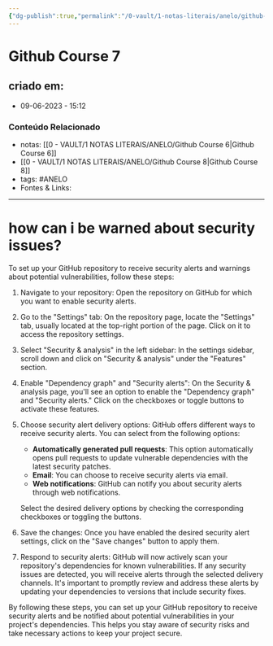 ```yaml
---
{"dg-publish":true,"permalink":"/0-vault/1-notas-literais/anelo/github-course-7/","tags":["ANELO"],"dgHomeLink":true,"dgShowLocalGraph":true,"dgShowFileTree":true,"dgEnableSearch":true,"noteIcon":""}
---
```


# Github Course 7

## criado em: 
-  09-06-2023 - 15:12

### Conteúdo Relacionado
- notas: [[0 - VAULT/1 NOTAS LITERAIS/ANELO/Github Course 6\|Github Course 6]]
- [[0 - VAULT/1 NOTAS LITERAIS/ANELO/Github Course 8\|Github Course 8]]
- tags: #ANELO 
- Fontes & Links: 

---
# how can i be warned about security issues?

To set up your GitHub repository to receive security alerts and warnings about potential vulnerabilities, follow these steps:

1. Navigate to your repository: Open the repository on GitHub for which you want to enable security alerts.

2. Go to the "Settings" tab: On the repository page, locate the "Settings" tab, usually located at the top-right portion of the page. Click on it to access the repository settings.

3. Select "Security & analysis" in the left sidebar: In the settings sidebar, scroll down and click on "Security & analysis" under the "Features" section.

4. Enable "Dependency graph" and "Security alerts": On the Security & analysis page, you'll see an option to enable the "Dependency graph" and "Security alerts." Click on the checkboxes or toggle buttons to activate these features.

5. Choose security alert delivery options: GitHub offers different ways to receive security alerts. You can select from the following options:

   - **Automatically generated pull requests**: This option automatically opens pull requests to update vulnerable dependencies with the latest security patches.
   - **Email**: You can choose to receive security alerts via email.
   - **Web notifications**: GitHub can notify you about security alerts through web notifications.

   Select the desired delivery options by checking the corresponding checkboxes or toggling the buttons.

6. Save the changes: Once you have enabled the desired security alert settings, click on the "Save changes" button to apply them.

7. Respond to security alerts: GitHub will now actively scan your repository's dependencies for known vulnerabilities. If any security issues are detected, you will receive alerts through the selected delivery channels. It's important to promptly review and address these alerts by updating your dependencies to versions that include security fixes.

By following these steps, you can set up your GitHub repository to receive security alerts and be notified about potential vulnerabilities in your project's dependencies. This helps you stay aware of security risks and take necessary actions to keep your project secure.